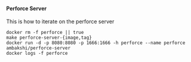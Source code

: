 #### Perforce Server

This is how to iterate on the perforce server

    docker rm -f perforce || true
    make perforce-server-{image,tag}
    docker run -d -p 8080:8080 -p 1666:1666 -h perforce --name perforce ambakshi/perforce-server
    docker logs -f perforce

